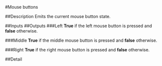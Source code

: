 #Mouse buttons

##Description
Emits the current mouse button state.

##Inputs
##Outputs
###Left
**True** if the left mouse button is pressed and **false** otherwise.

###Middle
**True** if the middle mouse button is pressed and **false** otherwise.

###Right
**True** if the right mouse button is pressed and **false** otherwise.

##Detail
